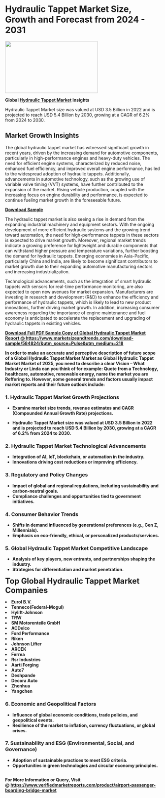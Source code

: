 <H1>Hydraulic Tappet Market Size, Growth and Forecast from 2024 - 2031</H1><img class="aligncenter size-medium wp-image-584254" src="https://thirdeyenews.in/wp-content/uploads/2024/09/Global-Market-Research-300x168.jpeg" alt="" width="300" height="168" /><p><strong>Global&nbsp;<a href="https://www.marketsizeandtrends.com/download-sample/584824/&amp;utm_source=Pulse&amp;utm_medium=218">Hydraulic Tappet Market</a> Insights</strong></p><p>Hydraulic Tappet Market size was valued at USD 3.5 Billion in 2022 and is projected to reach USD 5.4 Billion by 2030, growing at a CAGR of 6.2% from 2024 to 2030.</p><p><h2>Market Growth Insights</h2> <p>The global hydraulic tappet market has witnessed significant growth in recent years, driven by the increasing demand for automotive components, particularly in high-performance engines and heavy-duty vehicles. The need for efficient engine systems, characterized by reduced noise, enhanced fuel efficiency, and improved overall engine performance, has led to the widespread adoption of hydraulic tappets. Additionally, advancements in automotive technology, such as the growing use of variable valve timing (VVT) systems, have further contributed to the expansion of the market. Rising vehicle production, coupled with the increasing focus on engine durability and performance, is expected to continue fueling market growth in the foreseeable future.</p> <p><strong><a href="#">Download Sample</a></strong></p> <p>The hydraulic tappet market is also seeing a rise in demand from the expanding industrial machinery and equipment sectors. With the ongoing development of more efficient hydraulic systems and the growing trend toward automation, the need for high-performance tappets in these sectors is expected to drive market growth. Moreover, regional market trends indicate a growing preference for lightweight and durable components that can withstand higher pressure and temperature variations, further boosting the demand for hydraulic tappets. Emerging economies in Asia-Pacific, particularly China and India, are likely to become significant contributors to market growth due to their expanding automotive manufacturing sectors and increasing industrialization.</p> <p>Technological advancements, such as the integration of smart hydraulic tappets with sensors for real-time performance monitoring, are also expected to open new avenues for market expansion. Manufacturers are investing in research and development (R&D) to enhance the efficiency and performance of hydraulic tappets, which is likely to lead to new product innovations, further driving market growth. In addition, increasing consumer awareness regarding the importance of engine maintenance and fuel economy is anticipated to accelerate the replacement and upgrading of hydraulic tappets in existing vehicles.</p> <p><strong><a href="#"></p><p><span class=""><strong>Download Full PDF Sample Copy of Global Hydraulic Tappet Market Report</strong> @ <a href="https://www.marketsizeandtrends.com/download-sample/584824/&amp;utm_source=Pulse&amp;utm_medium=218" target="_blank">https://www.marketsizeandtrends.com/download-sample/584824/&amp;utm_source=Pulse&amp;utm_medium=218</a></span></p><p>In order to make an accurate and perceptive description of future scope of a Global&nbsp;Hydraulic Tappet Market Market as Global&nbsp;Hydraulic Tappet Market Market of 2025, you need to describe a clear Vision &ndash; What Industry or Linda can you think of for example: Quote from a Technology, healthcare, automotive, renewable energy, name the market you are Reffering to. However, some general trends and factors usually impact market reports and their future outlook include:</p><h3>1.&nbsp;<strong>Hydraulic Tappet Market Growth Projections</strong></h3><ul><li>Examine market size trends, revenue estimates and CAGR (Compounded Annual Growth Rate) projections.</li><li><p>Hydraulic Tappet Market size was valued at USD 3.5 Billion in 2022 and is projected to reach USD 5.4 Billion by 2030, growing at a CAGR of 6.2% from 2024 to 2030.</p></li></ul><h3>2.&nbsp;<strong>Hydraulic Tappet Market Technological Advancements</strong></h3><ul><li>Integration of AI, IoT, blockchain, or automation in the industry.</li><li>Innovations driving cost reductions or improving efficiency.</li></ul><h3>3.&nbsp;<strong>Regulatory and Policy Changes</strong></h3><ul><li>Impact of global and regional regulations, including sustainability and carbon-neutral goals.</li><li>Compliance challenges and opportunities tied to government initiatives.</li></ul><h3>4.&nbsp;<strong>Consumer Behavior Trends</strong></h3><ul><li>Shifts in demand influenced by generational preferences (e.g., Gen Z, Millennials).</li><li>Emphasis on eco-friendly, ethical, or personalized products/services.</li></ul><h3>5.&nbsp;<strong>Global Hydraulic Tappet Market Competitive Landscape</strong></h3><ul><li>Analysis of key players, new entrants, and partnerships shaping the industry.</li><li>Strategies for differentiation and market penetration.</li></ul><p data-pm-slice="1 1 []"><span style="color: inherit; font-family: inherit; font-size: 25px;">Top Global Hydraulic Tappet Market Companies</span></p><div class="" data-test-id=""><p><li>Eurol B.V.</li><li> Tenneco(Federal-Mogul)</li><li> Hylift-Johnson</li><li> TRW</li><li> SM Motorenteile GmbH</li><li> ACDelco</li><li> Ford Performance</li><li> Riken</li><li> Johnson Lifter</li><li> ARCEK</li><li> Ferrea</li><li> Rsr Industries</li><li> Aarti Forging</li><li> Auto7</li><li> Deshpande</li><li> Decora Auto</li><li> Zhenhua</li><li> Yangchen</li></p></div><h3>6.&nbsp;<strong>Economic and Geopolitical Factors</strong></h3><ul><li>Influence of global economic conditions, trade policies, and geopolitical events.</li><li>Resilience of the market to inflation, currency fluctuations, or global crises.</li></ul><h3>7.&nbsp;<strong>Sustainability and ESG (Environmental, Social, and Governance)</strong></h3><ul><li>Adoption of sustainable practices to meet ESG criteria.</li><li>Opportunities in green technologies and circular economy principles.</li></ul><h2><strong style="font-size: 14px;">For More Information or Query, Visit @&nbsp;</strong><a style="background-color: #ffffff; font-size: 14px;" href="https://www.marketsizeandtrends.com/report/hydraulic-tappet-market/" target="_blank">https://www.verifiedmarketreports.com/product/airport-passenger-boarding-bridge-market</a></h2>
